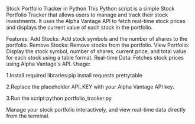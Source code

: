Stock Portfolio Tracker in Python
This Python script is a simple Stock Portfolio Tracker that allows users to manage and track their stock investments. It uses the Alpha Vantage API to fetch real-time stock prices and displays the current value of each stock in the portfolio.

Features:
Add Stocks: Add stock symbols and the number of shares to the portfolio.
Remove Stocks: Remove stocks from the portfolio.
View Portfolio: Display the stock symbol, number of shares, current price, and total value for each stock using a table format.
Real-time Data: Fetches stock prices using Alpha Vantage's API.
Usage:

1.Install required libraries:pip install requests prettytable

2.Replace the placeholder API_KEY with your Alpha Vantage API key.

3.Run the script:python portfolio_tracker.py

Manage your stock portfolio interactively, and view real-time data directly from the terminal.
